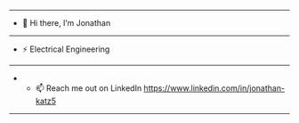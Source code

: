 ---------------------------------------------------------------------------
-  👋 Hi there, I’m Jonathan
- -------------------------------------------------------------------------
- ⚡ Electrical Engineering 
- -------------------------------------------------------------------------
- - 📫 Reach me out on LinkedIn https://www.linkedin.com/in/jonathan-katz5
- -------------------------------------------------------------------------
